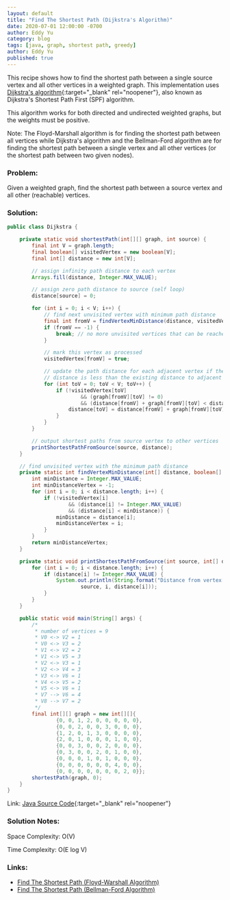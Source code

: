 ```yaml
---
layout: default
title: "Find The Shortest Path (Dijkstra's Algorithm)"
date: 2020-07-01 12:00:00 -0700
author: Eddy Yu
category: blog
tags: [java, graph, shortest path, greedy]
author: Eddy Yu
published: true
---
```


This recipe shows how to find the shortest path between a single source vertex
and all other vertices in a weighted graph. This implementation uses 
[Dijkstra's algorithm](https://en.wikipedia.org/wiki/Dijkstra%27s_algorithm){:target="_blank" rel="noopener"},
also known as Dijkstra's Shortest Path First (SPF) algorithm.

This algorithm works for both directed and undirected weighted graphs, but the
weights must be positive.

Note: The Floyd-Marshall algorithm is for finding the shortest path between all
vertices while Dijkstra's algorithm and the Bellman-Ford algorithm are for 
finding the shortest path between a single vertex and all other vertices (or 
the shortest path between two given nodes).

### Problem:
Given a weighted graph, find the shortest path between a source vertex and all
other (reachable) vertices.

### Solution:
```java
public class Dijkstra {

    private static void shortestPath(int[][] graph, int source) {
        final int V = graph.length;
        final boolean[] visitedVertex = new boolean[V];
        final int[] distance = new int[V];

        // assign infinity path distance to each vertex
        Arrays.fill(distance, Integer.MAX_VALUE);

        // assign zero path distance to source (self loop)
        distance[source] = 0;

        for (int i = 0; i < V; i++) {
            // find next unvisited vertex with minimum path distance
            final int fromV = findVertexMinDistance(distance, visitedVertex);
            if (fromV == -1) {
                break; // no more unvisited vertices that can be reached
            }

            // mark this vertex as processed
            visitedVertex[fromV] = true;

            // update the path distance for each adjacent vertex if the new
            // distance is less than the existing distance to adjacent vertex
            for (int toV = 0; toV < V; toV++) {
                if (!visitedVertex[toV]
                        && (graph[fromV][toV] != 0)
                        && (distance[fromV] + graph[fromV][toV] < distance[toV])) {
                    distance[toV] = distance[fromV] + graph[fromV][toV];
                }
            }
        }

        // output shortest paths from source vertex to other vertices
        printShortestPathFromSource(source, distance);
    }

    // find unvisited vertex with the minimum path distance
    private static int findVertexMinDistance(int[] distance, boolean[] visitedVertex) {
        int minDistance = Integer.MAX_VALUE;
        int minDistanceVertex = -1;
        for (int i = 0; i < distance.length; i++) {
            if (!visitedVertex[i]
                    && (distance[i] != Integer.MAX_VALUE)
                    && (distance[i] < minDistance)) {
                minDistance = distance[i];
                minDistanceVertex = i;
            }
        }
        return minDistanceVertex;
    }

    private static void printShortestPathFromSource(int source, int[] distance) {
        for (int i = 0; i < distance.length; i++) {
            if (distance[i] != Integer.MAX_VALUE) {
                System.out.println(String.format("Distance from vertex[%d] to vertex[%d] is %d: ",
                        source, i, distance[i]));
            }
        }
    }

    public static void main(String[] args) {
        /*
         * number of vertices = 9
         * V0 <-> V2 = 1
         * V0 <-> V3 = 2
         * V1 <-> V2 = 2
         * V1 <-> V5 = 3
         * V2 <-> V3 = 1
         * V2 <-> V4 = 3
         * V3 <-> V6 = 1
         * V4 <-> V5 = 2
         * V5 <-> V6 = 1
         * V7 --> V6 = 4
         * V8 --> V7 = 2
         */
        final int[][] graph = new int[][]{
                {0, 0, 1, 2, 0, 0, 0, 0, 0},
                {0, 0, 2, 0, 0, 3, 0, 0, 0},
                {1, 2, 0, 1, 3, 0, 0, 0, 0},
                {2, 0, 1, 0, 0, 0, 1, 0, 0},
                {0, 0, 3, 0, 0, 2, 0, 0, 0},
                {0, 3, 0, 0, 2, 0, 1, 0, 0},
                {0, 0, 0, 1, 0, 1, 0, 0, 0},
                {0, 0, 0, 0, 0, 0, 4, 0, 0},
                {0, 0, 0, 0, 0, 0, 0, 2, 0}};
        shortestPath(graph, 0);
    }
}
``` 
Link: [Java Source Code](https://github.com/eddycyu/learnbyexample/blob/master/src/main/java/dev/eddycyu/graph/Dijkstra.java){:target="_blank" rel="noopener"}

### Solution Notes:
Space Complexity: O(V)

Time Complexity: O(E log V)


### Links:
* [Find The Shortest Path (Floyd-Warshall Algorithm)](/blog/find-shortest-path-floyd-warshall)
* [Find The Shortest Path (Bellman-Ford Algorithm)](/blog/find-shortest-path-bellman-ford)